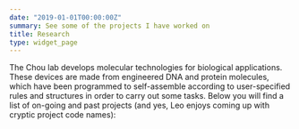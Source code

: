 ```yaml
---
date: "2019-01-01T00:00:00Z"
summary: See some of the projects I have worked on
title: Research
type: widget_page
---
```


The Chou lab develops molecular technologies for biological applications. These devices are made from engineered DNA and protein molecules, which have been programmed to self-assemble according to user-specified rules and structures in order to carry out some tasks. Below you will find a list of on-going and past projects (and yes, Leo enjoys coming up with cryptic project code names):